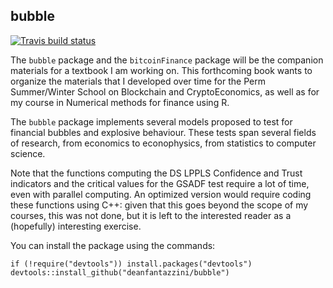 ## bubble

[![Travis build status](https://travis-ci.org/deanfantazzini/bubble.svg?branch=master)](https://travis-ci.org/deanfantazzini/bubble)

The `bubble` package and the `bitcoinFinance` package will be the companion materials for a textbook I am working on. This forthcoming book wants to
organize the materials that I developed over time for the Perm Summer/Winter School on Blockchain and CryptoEconomics, as well as for my course in Numerical
methods for finance using R.

The `bubble` package implements several models proposed to test for financial bubbles and explosive behaviour. These tests span several fields of research, 
  from economics to econophysics, from statistics to computer science.
  
Note that the functions computing the DS LPPLS Confidence and Trust indicators and the critical values for the GSADF test require a lot of time, even with parallel computing. An optimized version would require coding these functions using C++: given that this goes beyond the scope
of my courses, this was not done, but it is left to the interested reader as a (hopefully) interesting exercise. 

You can install the package using the commands:
``` {.r}
if (!require("devtools")) install.packages("devtools")
devtools::install_github("deanfantazzini/bubble")
```
